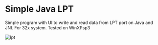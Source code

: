 # Simple Java LPT
Simple program with UI to write and read data from LPT port on Java and JNI. For 32x system. Tested on WinXPsp3

![lpt](https://cloud.githubusercontent.com/assets/7932908/24567439/c2146dd0-166e-11e7-92b4-163353a1b03a.JPG)
